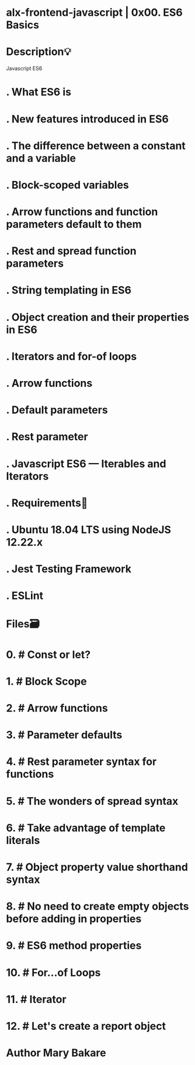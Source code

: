 # alx-frontend-javascript | 0x00. ES6 Basics


# Description:bulb:
Javascript ES6

# . What ES6 is

# . New features introduced in ES6

# . The difference between a constant and a variable

# . Block-scoped variables

# . Arrow functions and function parameters default to them

# . Rest and spread function parameters

# . String templating in ES6

# . Object creation and their properties in ES6

# . Iterators and for-of loops

# . Arrow functions

# . Default parameters

# . Rest parameter

# . Javascript ES6 — Iterables and Iterators

# . Requirements:hammer:

# . Ubuntu 18.04 LTS using NodeJS 12.22.x

# . Jest Testing Framework

# . ESLint
# Files:card_file_box:

# 0. # Const or let?
    
# 1. # Block Scope
 
# 2. # Arrow functions
 
# 3. # Parameter defaults
 
# 4. # Rest parameter syntax for functions
 
# 5. # The wonders of spread syntax
 
# 6. # Take advantage of template literals
 
# 7. # Object property value shorthand syntax
 
# 8. # No need to create empty objects before adding in properties
 
# 9. # ES6 method properties
 
# 10. # For...of Loops
 
# 11. # Iterator
 
# 12. # Let's create a report object

# Author Mary Bakare
